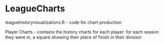 # LeagueCharts

leaguehistoryvisualizations.R - code for chart production

Player Charts - contains the history charts for each player: for each season they were in, a square showing their place of finish in their division
